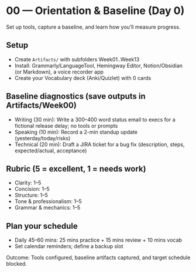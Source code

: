# 00 — Orientation & Baseline (Day 0)

Set up tools, capture a baseline, and learn how you’ll measure progress.

## Setup
- Create `Artifacts/` with subfolders Week01..Week13
- Install: Grammarly/LanguageTool, Hemingway Editor, Notion/Obsidian (or Markdown), a voice recorder app
- Create your Vocabulary deck (Anki/Quizlet) with 0 cards

## Baseline diagnostics (save outputs in Artifacts/Week00)
- Writing (30 min): Write a 300–400 word status email to execs for a fictional release delay; no tools or prompts
- Speaking (10 min): Record a 2-min standup update (yesterday/today/risks)
- Technical (20 min): Draft a JIRA ticket for a bug fix (description, steps, expected/actual, acceptance)

## Rubric (5 = excellent, 1 = needs work)
- Clarity: 1–5
- Concision: 1–5
- Structure: 1–5
- Tone & professionalism: 1–5
- Grammar & mechanics: 1–5

## Plan your schedule
- Daily 45–60 mins: 25 mins practice + 15 mins review + 10 mins vocab
- Set calendar reminders; define a backup slot

Outcome: Tools configured, baseline artifacts captured, and target schedule blocked.
